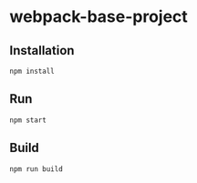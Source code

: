 # webpack-base-project

## Installation

`npm install`

## Run

`npm start`

## Build

`npm run build`

